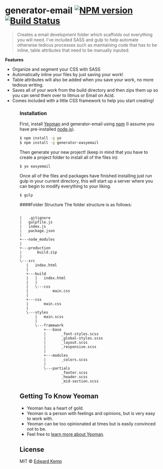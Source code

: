 generator-email [![NPM version][npm-image]][npm-url] [![Build Status][travis-image]][travis-url]
=========
> Creates a email development folder which scaffolds out everything you will need. I've included SASS and gulp to help automate otherwise tedious processes such as maintaining code that has to be inline, table attributes that need to be manually inputed.

**Features**
<ul>
<li>Organize and segment your CSS with SASS</li>
<li>Automatically inline your files by just saving your work! </li>
<li>Table attributes will also be added when you save your work,
   no more tedious writing.
</li>
<li>Saves all of your work from the build directory and then zips
   them up so you can send them over to litmus or Email on Acid.
</li>
<li>Comes included with a little CSS framework to help you start
   creating!
</li>
<ul>

### Installation

First, install [Yeoman](http://yeoman.io) and generator-email using [npm](https://www.npmjs.com/) (I assume you have pre-installed [node.js](https://nodejs.org/)).

```bash
$ npm install -g yo
$ npm install -g generator-easyemail
```

Then generate your new project! (keep in mind that you have to create a project folder to install all of the files in):

```bash
$ yo easyemail
```


Once all of the files and packages have finished installing just run gulp in your current directory, this will start up a server where you can begin to modify everything to your liking.

```bash
$ gulp
```


####Folder Structure
The folder structure is as follows:

```

|   .gitignore
|   gulpfile.js
|   index.js
|   package.json
|   
+---node_modules
|  
+---production
|       build.zip
|       
\---src
   |   index.html
   |   
   +---build
   |   |   index.html
   |   |   
   |   \---css
   |           main.css
   |           
   +---css
   |       main.css
   |       
   \---styles
       |   main.scss
       |   
       \---framework
           +---base
           |       _font-styles.scss
           |       _global-styles.scss
           |       _layout.scss
           |       _responsive.scss
           |       
           +---modules
           |       _colors.scss
           |       
           \---partials
                   _footer.scss
                   _header.scss
                   _mid-section.scss

```


## Getting To Know Yeoman

* Yeoman has a heart of gold.
* Yeoman is a person with feelings and opinions, but is very easy to work with.
* Yeoman can be too opinionated at times but is easily convinced not to be.
* Feel free to [learn more about Yeoman](http://yeoman.io/).

## License

MIT © [Edward Kemp]()


[npm-image]: https://badge.fury.io/js/generator-email.svg
[npm-url]: https://npmjs.org/package/generator-email
[travis-image]: https://travis-ci.org/Steadyx/generator-email.svg?branch=master
[travis-url]: https://travis-ci.org/Steadyx/generator-email
[daviddm-image]: https://david-dm.org/Steadyx/generator-email.svg?theme=shields.io
[daviddm-url]: https://david-dm.org/Steadyx/generator-email
[coveralls-image]: https://coveralls.io/repos/Steadyx/generator-email/badge.svg
[coveralls-url]: https://coveralls.io/r/Steadyx/generator-email
